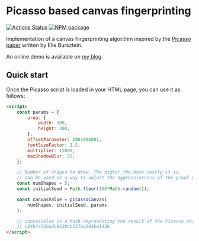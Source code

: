 # Picasso based canvas fingerprinting

[![Actions Status](https://github.com/antoinevastel/picasso-like-canvas-fingerprinting//workflows/picasso-canvas-fingerprinting/badge.svg)](https://github.com/antoinevastel/picasso-like-canvas-fingerprinting/actions)
[![NPM package](https://img.shields.io/npm/v/picasso-canvas-fingerprinting.svg)](https://www.npmjs.com/package/picasso-canvas-fingerprinting)


Implementation of a canvas fingerprinting algorithm inspired by the [Picasso paper](https://ai.google/research/pubs/pub45581) written by Elie Bursztein.

An online demo is available on [my blog](https://antoinevastel.com/browser%20fingerprinting/2019/03/21/picasso-canvas-fingerprinting.html).

## Quick start

Once the Picasso script is loaded in your HTML page, you can use it as follows:
```html
<script>
    const params = {
        area: {
            width: 300,
            height: 300,
        },
        offsetParameter: 2001000001,
        fontSizeFactor: 1.5,
        multiplier: 15000,
        maxShadowBlur: 50,
    };

    // Number of shapes to draw. The higher the more costly it is.
    // Can be used as a way to adjust the aggressiveness of the proof of work (POW)
    const numShapes = 5;
    const initialSeed = Math.floor(100*Math.random());

    const canvasValue = picassoCanvas(
        numShapes, initialSeed, params
    );

    // canvasValue is a hash representing the result of the Picasso challenge, e.g.
    // c24b4a72badc95284b337aa304be1438
</script>
```

